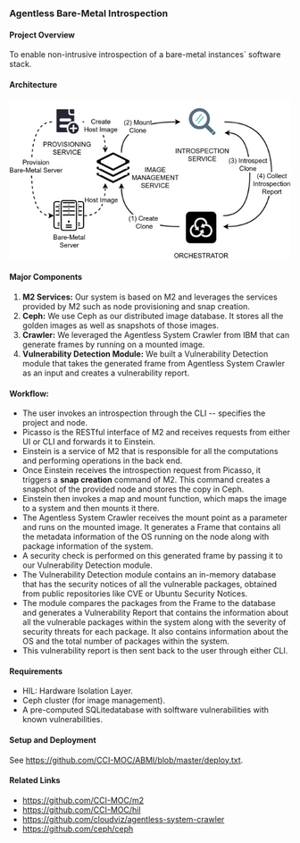 ### Agentless Bare-Metal Introspection

#### Project Overview
To enable non-intrusive introspection of a bare-metal instances` software stack.

#### Architecture
![picture alt](https://github.com/CCI-MOC/ABMI/blob/master/figures/abmi-arch.jpg "Title is optional")

#### Major Components
1. __M2 Services:__ Our system is based on M2 and leverages the services provided by M2 such as node provisioning and snap creation.
2. __Ceph:__ We use Ceph as our distributed image database. It stores all the golden images as well as snapshots of those images.
3. __Crawler:__ We leveraged the Agentless System Crawler from IBM that can generate frames by running on a mounted image.
4. __Vulnerability Detection Module:__ We built a Vulnerability Detection module that takes the generated frame from Agentless System Crawler as an input and creates a vulnerability report.

#### Workflow:
* The user invokes an introspection through the CLI -- specifies the project and node.
* Picasso is the RESTful interface of M2 and receives requests from either UI or CLI and forwards it to Einstein.
* Einstein is a service of M2 that is responsible for all the computations and performing operations in the back end.
* Once Einstein receives the introspection request from Picasso, it triggers a __snap creation__ command of M2. This command creates a snapshot of the provided node and stores the copy in Ceph.
* Einstein then invokes a map and mount function, which maps the image to a system and then mounts it there.
* The Agentless System Crawler receives the mount point as a parameter and runs on the mounted image. It generates a Frame that contains all the metadata information of the OS running on the node along with package information of the system.
* A security check is performed on this generated frame by passing it to our Vulnerability Detection module. 
* The Vulnerability Detection module contains an in-memory database that has the security notices of all the vulnerable packages, obtained from public repositories like CVE or Ubuntu Security Notices. 
* The module compares the packages from the Frame to the database and generates a Vulnerability Report that contains the information about all the vulnerable packages within the system along with the severity of security threats for each package. It also contains information about the OS and the total number of packages within the system.
* This vulnerability report is then sent back to the user through either CLI.

#### Requirements
* HIL: Hardware Isolation Layer.
* Ceph cluster (for image management).
* A pre-computed SQLitedatabase with solftware vulnerabilities with known vulnerabilities.

#### Setup and Deployment
See https://github.com/CCI-MOC/ABMI/blob/master/deploy.txt.

#### Related Links
* https://github.com/CCI-MOC/m2
* https://github.com/CCI-MOC/hil
* https://github.com/cloudviz/agentless-system-crawler
* https://github.com/ceph/ceph
